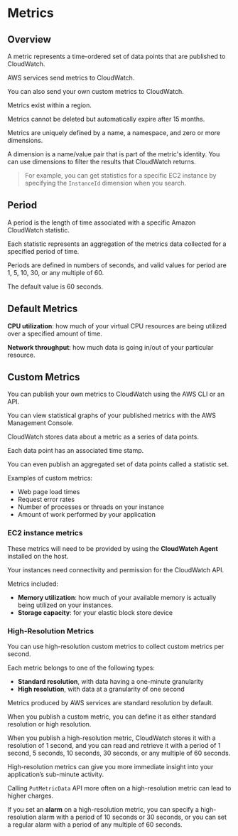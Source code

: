 # Metrics

## Overview

A metric represents a time-ordered set of data points that are published to CloudWatch.

AWS services send metrics to CloudWatch.

You can also send your own custom metrics to CloudWatch.

Metrics exist within a region.

Metrics cannot be deleted but automatically expire after 15 months.

Metrics are uniquely defined by a name, a namespace, and zero or more dimensions.

A dimension is a name/value pair that is part of the metric's identity. You can use dimensions to filter the results that CloudWatch returns.

> For example, you can get statistics for a specific EC2 instance by specifying the `InstanceId` dimension when you search.


## Period

A period is the length of time associated with a specific Amazon CloudWatch statistic.

Each statistic represents an aggregation of the metrics data collected for a specified period of time.

Periods are defined in numbers of seconds, and valid values for period are 1, 5, 10, 30, or any multiple of 60.

The default value is 60 seconds.


## Default Metrics

**CPU utilization**: how much of your virtual CPU resources are being utilized over a specified amount of time.

**Network throughput**: how much data is going in/out of your particular resource.


## Custom Metrics

You can publish your own metrics to CloudWatch using the AWS CLI or an API.

You can view statistical graphs of your published metrics with the AWS Management Console.

CloudWatch stores data about a metric as a series of data points.

Each data point has an associated time stamp.

You can even publish an aggregated set of data points called a statistic set.

Examples of custom metrics: 
- Web page load times
- Request error rates
- Number of processes or threads on your instance
- Amount of work performed by your application


### EC2 instance metrics

These metrics will need to be provided by using the **CloudWatch Agent** installed on the host.

Your instances need connectivity and permission for the CloudWatch API.

Metrics included:
- **Memory utilization**: how much of your available memory is actually being utilized on your instances.
- **Storage capacity**: for your elastic block store device


### High-Resolution Metrics

You can use high-resolution custom metrics to collect custom metrics per second.

Each metric belongs to one of the following types:

- **Standard resolution**, with data having a one-minute granularity
- **High resolution**, with data at a granularity of one second

Metrics produced by AWS services are standard resolution by default.

When you publish a custom metric, you can define it as either standard resolution or high resolution.

When you publish a high-resolution metric, CloudWatch stores it with a resolution of 1 second, and you can read and retrieve it with a period of 1 second, 5 seconds, 10 seconds, 30 seconds, or any multiple of 60 seconds.

High-resolution metrics can give you more immediate insight into your application’s sub-minute activity.

Calling `PutMetricData` API more often on a high-resolution metric can lead to higher charges.

If you set an **alarm** on a high-resolution metric, you can specify a high-resolution alarm with a period of 10 seconds or 30 seconds, or you can set a regular alarm with a period of any multiple of 60 seconds.